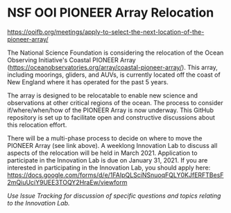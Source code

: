 # NSF OOI PIONEER Array Relocation

https://ooifb.org/meetings/apply-to-select-the-next-location-of-the-pioneer-array/

The National Science Foundation is considering the relocation of the Ocean Observing Initiative's Coastal PIONEER Array (https://oceanobservatories.org/array/coastal-pioneer-array/). This array, including moorings, gliders, and AUVs, is currently located off the coast of New England where it has operated for the past 5 years. 

The array is designed to be relocatable to enable new science and observations at other critical regions of the ocean. The process to consider if/where/when/how of the PIONEER Array is now underway. This GitHub repository is set up to facilitate open and constructive discussions about this relocation effort.

There will be a multi-phase process to decide on where to move the PIONEER Array (see link above). A weeklong Innovation Lab to discuss all aspects of the relocation will be held in March 2021. Application to participate in the Innovation Lab is due on January 31, 2021. If you are interested in participating in the Innovation Lab, you should apply here: https://docs.google.com/forms/d/e/1FAIpQLSciNSnuoqFQLY0KJfERFTBesF2mQiuUciY9UEE3TOQY2HraEw/viewform

*Use Issue Tracking for discussion of specific questions and topics relating to the Innovation Lab.*
